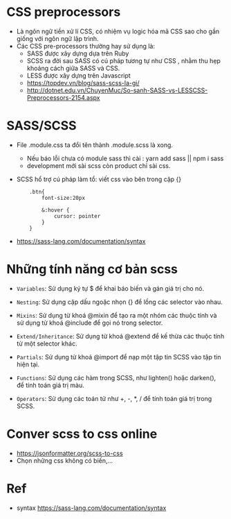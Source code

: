 # CSS preprocessors
+ Là ngôn ngữ tiền xử lí CSS, có nhiệm vụ logic hóa mã CSS sao cho gần giống với ngôn ngữ lập trình.
+ Các CSS pre-processors thường hay sử dụng là:
    + SASS được xây dựng dựa trên Ruby
    + SCSS ra đời sau SASS có cú pháp tương tự như CSS , nhằm thu hẹp khoảng cách giữa SASS và CSS.
    + LESS được xây dựng trên Javascript
    + https://topdev.vn/blog/sass-scss-la-gi/
    + http://dotnet.edu.vn/ChuyenMuc/So-sanh-SASS-vs-LESSCSS-Preprocessors-2154.aspx

# SASS/SCSS 
+ File .module.css ta đổi tên thành .module.scss là xong.
    + Nếu báo lỗi chưa có module sass thì cài : yarn add sass || npm i sass
    + development mới sài scss còn product chỉ sài css.

+ SCSS hổ trợ cú pháp làm tổ: viết css vào bên trong cặp {}
    ```
        .btn{
            font-size:20px

            &:hover {
                cursor: pointer
            }
        }
    ```
+ https://sass-lang.com/documentation/syntax
# Những tính năng cơ bản scss

+ `Variables`: Sử dụng ký tự $ để khai báo biến và gán giá trị cho nó.

+ `Nesting`: Sử dụng cặp dấu ngoặc nhọn {} để lồng các selector vào nhau.

+ `Mixins`: Sử dụng từ khoá @mixin để tạo ra một nhóm các thuộc tính và sử dụng từ khoá @include để gọi nó trong selector.

+ `Extend/Inheritance`: Sử dụng từ khoá @extend để kế thừa các thuộc tính từ một selector khác.

+ `Partials`: Sử dụng từ khoá @import để nạp một tập tin SCSS vào tập tin hiện tại.

+ `Functions`: Sử dụng các hàm trong SCSS, như lighten() hoặc darken(), để tính toán giá trị màu.

+ `Operators`: Sử dụng các toán tử như +, -, *, / để tính toán giá trị trong SCSS.


# Conver scss to css online
+ https://jsonformatter.org/scss-to-css
+ Chọn những css không có biến,...

# Ref
+ syntax https://sass-lang.com/documentation/syntax
